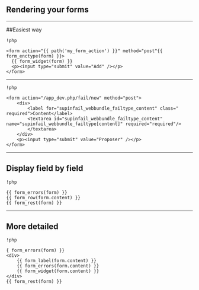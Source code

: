 ## Rendering your forms

---

##Easiest way

    !php
    
    <form action="{{ path('my_form_action') }}" method="post"{{ form_enctype(form) }}>
      {{ form_widget(form) }}
      <p><input type="submit" value="Add" /></p> 
    </form>

---
    !php
    
    <form action="/app_dev.php/fail/new" method="post">
        <div>
            <label for="supinfail_webbundle_failtype_content" class=" required">Content</label>
            <textarea id="supinfail_webbundle_failtype_content" name="supinfail_webbundle_failtype[content]" required="required"/>
            </textarea>
        </div>
        <p><input type="submit" value="Proposer" /></p> 
    </form>
    
---
## Display field by field

    !php
    
    {{ form_errors(form) }}
    {{ form_row(form.content) }}
    {{ form_rest(form) }}
---
## More detailed
    !php
    
    { form_errors(form) }}
    <div>
        {{ form_label(form.content) }}
        {{ form_errors(form.content) }}
        {{ form_widget(form.content) }}
    </div>
    {{ form_rest(form) }}
